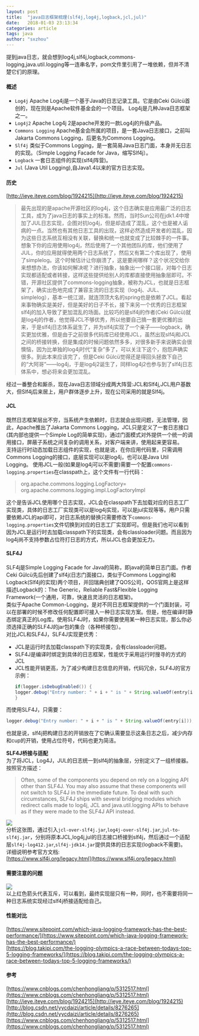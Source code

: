 ```yaml
---
layout: post
title:  "java日志框架梳理(slf4j,log4j,logback,jcl,jul)"
date:   2018-01-03 23:13:34
categories: article
tags: java
author: "sxzhou"
---  
```


提到java日志，就会想到log4j,slf4j,logback,commons-logging,java.util.logging等一连串名字，pom文件里引用了一堆依赖，但并不清楚它们的原理。  
#### 概述  
* `Log4j` Apache Log4j是一个基于Java的日志记录工具。它是由Ceki Gülcü首创的，现在则是Apache软件基金会的一个项目。 Log4j是几种Java日志框架之一。  
* `Log4j2` Apache Log4j 2是apache开发的一款Log4j的升级产品。  
* `Commons Logging` Apache基金会所属的项目，是一套Java日志接口，之前叫Jakarta Commons Logging，后更名为Commons Logging。  
* `Slf4j` 类似于Commons Logging，是一套简易Java日志门面，本身并无日志的实现。（Simple Logging Facade for Java，缩写Slf4j）。  
* `Logback` 一套日志组件的实现(slf4j阵营)。
* `Jul` (Java Util Logging),自Java1.4以来的官方日志实现。
#### 历史   
[http://ieye.iteye.com/blog/1924215](http://ieye.iteye.com/blog/1924215)  
>最先出现的是apache开源社区的log4j，这个日志确实是应用最广泛的日志工具，成为了java日志的事实上的标准。然而，当时Sun公司在jdk1.4中增加了JUL日志实现，企图对抗log4j，但是却造成了混乱，这个也是被人诟病的一点。当然也有其他日志工具的出现，这样必然造成开发者的混乱，因为这些日志系统互相没有关联，替换和统一也就变成了比较棘手的一件事。想象下你的应用使用log4j，然后使用了一个其他团队的库，他们使用了JUL，你的应用就得使用两个日志系统了，然后又有第二个库出现了，使用了simplelog。这个时候估计让你崩溃了，这是要闹哪样？这个状况交给你来想想办法，你该如何解决呢？进行抽象，抽象出一个接口层，对每个日志实现都适配或者转接，这样这些提供给别人的库都直接使用抽象层即可。不错，开源社区提供了commons-logging抽象，被称为JCL，也就是日志框架了，确实出色地完成了兼容主流的日志实现（log4j、JUL、simplelog），基本一统江湖，就连顶顶大名的spring也是依赖了JCL。看起来事物确实是美好，但是美好的日子不长，接下来另一个优秀的日志框架slf4j的加入导致了更加混乱的场面。比较巧的是slf4j的作者(Ceki Gülcü)就是log4j的作者，他觉得JCL不够优秀，所以他要自己搞一套更优雅的出来，于是slf4j日志体系诞生了，并为slf4j实现了一个亲子——logback，确实更加优雅，但是由于之前很多代码库已经使用JCL，虽然出现slf4j和JCL之间的桥接转换，但是集成的时候问题依然多多，对很多新手来说确实会很懊恼，因为比单独的log4j时代“复杂”多了，可以关注下这个，抱怨声确实很多。到此本来应该完了，但是Ceki Gülcü觉得还是得回头拯救下自己的“大阿哥”——log4j，于是log4j2诞生了，同样log4j2也参与到了slf4j日志体系中，想必将来会更加混乱。  

经过一番整合和厮杀，现在Java日志领域分成两大阵营:JCL和Slf4j,JCL用户基数大，但Slf4j后来居上，用户群体逐步上升，现在公司采用的就是Slf4j。

#### JCL  
既然日志框架层出不穷，当系统产生依赖时，日志就会出现问题，无法管理，因此，Apache推出了Jakarta Commons Logging，JCL只是定义了一套日志接口(其内部也提供一个Simple Log的简单实现)，通过门面模式对外提供一个统一的调用接口，屏蔽子系统之间复杂的调用关系，对客户端来讲，使用起来更容易。  
支持运行时动态加载日志组件的实现，也就是说，在你应用代码里，只需调用Commons Logging的接口，底层实现可以是log4j，也可以是Java Util Logging。 使用JCL一般(如果是log4j可以不需要)需要一个配置`commons-logging.properties`在classpath上，这个文件有一行代码：
>org.apache.commons.logging.LogFactory= org.apache.commons.logging.impl.LogFactoryImpl  

 这个是告诉JCL使用哪个日志实现，JCL会在classpath下去加载对应的日志工厂实现类，具体的日志工厂实现类可以是log4j实现，可以是jul实现等等。用户只需要依赖JCL的api即可，对日志系统的替换只需要修改下`commons-logging.properties`文件切换到对应的日志工厂实现即可。但是我们也可以看到因为JCL是运行时去加载classpath下的实现类，会有classloader问题。而且因为log4j尚不支持参数占位符打日志的方式，所以JCL也会更加无力。  
 
#### SLF4J  
SLF4j是Simple Logging Facade for Java的简称，即java的简单日志门面。作者Ceki Gülcü先后创建了slf4j(日志门面接口，类似于Commons Logging)和Logback(Slf4j的实现)两个项目，并回瑞典创建了QOS公司，QOS官网上是这样描述Logback的：The Generic，Reliable Fast&Flexible Logging Framework(一个通用，可靠，快速且灵活的日志框架)。  
类似于Apache Common-Logging，是对不同日志框架提供的一个门面封装，可以在部署的时候不修改任何配置即可接入一种日志实现方案。但是，他在编译时静态绑定真正的Log库。使用SLF4J时，如果你需要使用某一种日志实现，那么你必须选择正确的SLF4J的jar包的集合（各种桥接包）。  
对比JCL和SLF4J，SLF4J实现更优秀：   
* JCL是运行时去加载classpath下的实现类，会有classloader问题。  
* SLF4J是编译时绑定到具体的日志框架，性能优于采用运行时搜寻的方式的JCL
* JCL性能开销更高，为了减少构建日志信息的开销，代码冗余，SLF4J的官方示例：
  ```java
  if(logger.isDebugEnabled()) {
  logger.debug("Entry number: " + i + " is " + String.valueOf(entry[i]));
  }
  ```
而使用SLF4J，只需要： 
  ```java
  logger.debug("Entry number: " + i + " is " + String.valueOf(entry[i]));
  ```
也就是说，slf4j把构建日志的开销放在了它确认需要显示这条日志之后，减少内存和cup的开销，使用占位符号，代码也更为简洁。  

**SLF4J桥接与适配**  
为了将JCL，Log4J，JUL的日志统一到slf4j的抽象层，分别定义了一组桥接器。按照官方描述：
>Often, some of the components you depend on rely on a logging API other than SLF4J. You may also assume that these components will not switch to SLF4J in the immediate future. To deal with such circumstances, SLF4J ships with several bridging modules which redirect calls made to log4j, JCL and java.util.logging APIs to behave as if they were made to the SLF4J API instead.  

![](https://www.slf4j.org/images/legacy.png)  
分析这张图，通过引入`jcl-over-slf4j.jar`,`log4j-over-slf4j.jar`,`jul-to-slf4j.jar`，分别将原本JCL,log4j,jul的日志接口桥接到slf4j，然后通过一个适配层`slf4j-log412.jar`,`slf4j-jdk14.jar`提供具体的日志实现(logback不需要)。  
详细说明参考官方文档:   
[https://www.slf4j.org/legacy.html](https://www.slf4j.org/legacy.html)  
#### 需要注意的问题  
![](http://dl2.iteye.com/upload/attachment/0088/1696/c0e76b5f-6362-30aa-be25-e5985a49c63a.png)  
以上红色箭头代表互斥，可以看到，最终实现层只有一种，同时，也不需要将同一种日志系统实现经过slf4j桥接适配给自己。
#### 性能对比  
[https://www.sitepoint.com/which-java-logging-framework-has-the-best-performance/](https://www.sitepoint.com/which-java-logging-framework-has-the-best-performance/)  
[https://blog.takipi.com/the-logging-olympics-a-race-between-todays-top-5-logging-frameworks/](https://blog.takipi.com/the-logging-olympics-a-race-between-todays-top-5-logging-frameworks/)
#### 参考  
[https://www.cnblogs.com/chenhongliang/p/5312517.html](https://www.cnblogs.com/chenhongliang/p/5312517.html)  
[http://ieye.iteye.com/blog/1924215](http://ieye.iteye.com/blog/1924215)  
[http://blog.csdn.net/yycdaizi/article/details/8276265](http://blog.csdn.net/yycdaizi/article/details/8276265)   
[https://www.cnblogs.com/chenhongliang/p/5312517.html](https://www.cnblogs.com/chenhongliang/p/5312517.html)  


